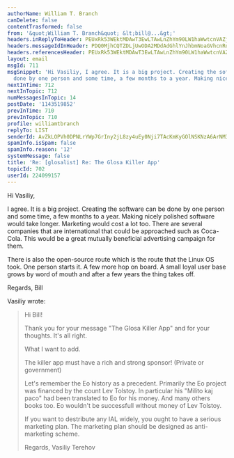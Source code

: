```yaml
---
authorName: William T. Branch
canDelete: false
contentTrasformed: false
from: '&quot;William T. Branch&quot; &lt;bill@...&gt;'
headers.inReplyToHeader: PEUxRk53WEktMDAwT3EwLTAwLnZhYm90LW1haWwtcnVAZjYyLm1haWwucnU+
headers.messageIdInHeader: PDQ0MjhCQTZDLjUwODA2MDdAdGhlYnJhbmNoaGVhcnRoLm5ldD4=
headers.referencesHeader: PEUxRk53WEktMDAwT3EwLTAwLnZhYm90LW1haWwtcnVAZjYyLm1haWwucnU+
layout: email
msgId: 711
msgSnippet: 'Hi Vasiliy, I agree. It is a big project. Creating the software can be
  done by one person and some time, a few months to a year. Making nicely polished '
nextInTime: 712
nextInTopic: 712
numMessagesInTopic: 14
postDate: '1143519852'
prevInTime: 710
prevInTopic: 710
profile: williamtbranch
replyTo: LIST
senderId: AvZkLOPVh0DPNLrYWp7GrIny2jL8zy4uEy0Nji7TAcKmKyGOlNSKNzA6ArNM3roTgsQZrqDEXPZDBqFBte69pfoZz5ARMhnUIgrwTNxbj2LbRPy_Pg
spamInfo.isSpam: false
spamInfo.reason: '12'
systemMessage: false
title: 'Re: [glosalist] Re: The Glosa Killer App'
topicId: 702
userId: 224099157
---
```


Hi Vasiliy,

I agree. It is a big project. Creating the software can be done by one 
person and some time, a few months to a year. Making nicely polished 
software would take longer. Marketing would cost a lot too. There are 
several companies that are international that could be approached such 
as Coca-Cola. This would be a great mutually beneficial advertising 
campaign for them.

There is also the open-source route which is the route that the Linux OS 
took. One person starts it. A few more hop on board. A small loyal user 
base grows by word of mouth and after a few years the thing takes off.

Regards,
Bill

Vasiliy wrote:

>Hi Bill!
>
>Thank you for your message "The Glosa Killer App" and for your thoughts.
>It's all right.
>
>What I want to add.
>
>The killer app must have a rich and strong sponsor! 
>(Private or government) 
>
>Let's remember the Eo history as a precedent.
>Primarily the Eo project was financed by the count Lev Tolstoy.
>In particular his "Milito kaj paco" had been translated to Eo for his money.
>And many others books too.
>Eo wouldn't be successfull without money of Lev Tolstoy.
>
>If you want to destribute any IAL widely, you ought to have a serious marketing plan.
>The marketing plan should be designed as anti-marketing scheme.
>
>
>Regards,
>Vasiliy Terehov 
>
>
>  
>


